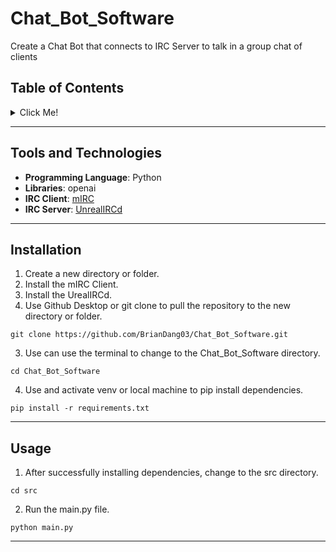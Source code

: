# Chat_Bot_Software

Create a Chat Bot that connects to IRC Server to talk in a group chat of clients 

## Table of Contents
<details>
  <summary>Click Me!</summary>
  
- [Overview](#overview)
- [Tools and Technologies](#tools-and-technologies)
- [Installation](#installation)
- [Usage](#usage)
- [Features](#features)
- [Acknowledgments](#acknowledgments)

</details>

---

## Tools and Technologies
- **Programming Language**: Python
- **Libraries**: openai
- **IRC Client**: [mIRC](https://www.mirc.com/)
- **IRC Server**: [UnrealIRCd](https://www.unrealircd.org/download/6.0) 

---

## Installation
1. Create a new directory or folder.
2. Install the mIRC Client.
3. Install the UrealIRCd.
4. Use Github Desktop or git clone to pull the repository to the new directory or folder.
```
git clone https://github.com/BrianDang03/Chat_Bot_Software.git
```
3. Use can use the terminal to change to the Chat_Bot_Software directory. 
```
cd Chat_Bot_Software
```  
4. Use and activate venv or local machine to pip install dependencies.
```
pip install -r requirements.txt
```
---

## Usage

1. After successfully installing dependencies, change to the src directory.
```
cd src
```

2.  Run the main.py file.
```
python main.py
```

---

